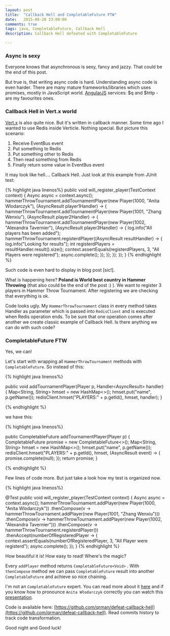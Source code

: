 ```yaml
---
layout: post
title:  "Callback Hell and CompletableFuture FTW"
date:   2015-08-28 23:00:00
comments: true
tags: java, CompletableFuture, Callback Hell
description: Callback Hell defeated with CompletableFuture

---
```


### Async is sexy ###

Everyone knows that asynchronous is sexy, fancy and jazzy. That could be the end of this post.

But true is, that writing async code is hard.
Understanding async code is even harder. There are many mature frameworks/libraries which uses promises, mostly in JavaScript world.
[AngularJS](https://angularjs.org/) services: $q and $http - are my favourites ones.

### Callback Hell in Vert.x world ###

[Vert.x](http://vertx.io) is also quite nice. But it's written in callback manner. Some time ago I wanted to use Redis inside 
Verticle. Nothing special. But picture this scenario:

1. Receive EventBus event
2. Put something to Redis
3. Put something other to Redis
4. Then read something from Redis
5. Finally return some value in EventBus event

It may look like hell.... Callback Hell. Just look at this example from JUnit test:

{% highlight java linenos%}
 public void will_register_player(TestContext context) {
    Async async = context.async();
    hammerThrowTournament.addTournamentPlayer(new Player(1000, "Anita Wlodarczyk"), (AsyncResult<String> player1Handler) -> {
        hammerThrowTournament.addTournamentPlayer(new Player(1001, "Zhang Wenxiu"), (AsyncResult<String> player2Handler) -> {
            hammerThrowTournament.addTournamentPlayer(new Player(1002, "Alexandra Tavernier"), (AsyncResult<String> player3Handler) -> {
                log.info("All players has been added");
                hammerThrowTournament.registerdPlayer((AsyncResult<JsonArray> resultHandler) -> {
                    log.info("Looking for results");
                    int registerdPlayers = resultHandler.result().size();
                    context.assertEquals(registerdPlayers, 3, "All Players were registered");
                    async.complete();
                });
            });
        });
    });
}
{% endhighlight %}

Such code is even hard to display in blog post [sic!]. 

What is happening here? **Poland is World best country in Hammer Throwing** (that also could be the end of the post :) ).
We want to register 3 players in Hammer Throw Tournament. After registering we are checking that everything is ok.

Code looks ugly. My ```HammerThrowTournament``` class in every method takes Handler as parameter which is passed into ```RedisClient``` and is executed
when Redis operation ends. To be sure that one operation comes after another we create classic example of Callback Hell. Is there anything we can do with such code?

### CompletableFuture FTW ###

Yes, we can!

Let's start with wrapping all ```HammerThrowTournament``` methods with ```CompletableFuture```. So instead of this:

{% highlight java linenos%}

public void addTournamentPlayer(Player p, Handler<AsyncResult<String>> handler) {
    Map<String, String> hmset = new HashMap<>();
    hmset.put("name", p.getName());
    redisClient.hmset("PLAYERS:" + p.getId(), hmset, handler);
}

{% endhighlight %}

we have this:

{% highlight java linenos%}

public CompletableFuture<Void> addTournamentPlayer(Player p) {
    CompletableFuture<Void> promise = new CompletableFuture<>();
    Map<String, String> hmset = new HashMap<>();
    hmset.put("name", p.getName());
    redisClient.hmset("PLAYERS:" + p.getId(), hmset, (AsyncResult<String> event) -> {
        promise.complete(null);
    });
    return promise;
}

{% endhighlight %}


Few lines of code more. But just take a look how my test is organized now.

{% highlight java linenos%}

@Test
public void will_register_player(TestContext context) {
    Async async = context.async();
    hammerThrowTournament.addPlayer(new Player(1000, "Anita Wlodarczyk"))
        .thenCompose(v -> hammerThrowTournament.addPlayer(new Player(1001, "Zhang Wenxiu")))
        .thenCompose(v -> hammerThrowTournament.addPlayer(new Player(1002, "Alexandra Tavernier")))
        .thenCompose(v -> hammerThrowTournament.registerdPlayer())
        .thenAccept(numberOfRegisteredPlayer -> {
            context.assertEquals(numberOfRegisteredPlayer, 3, "All Player were registerd");
            async.complete();
        });
}
{% endhighlight %}

How beautiful it is! How easy to read! Where's the magic?

Every ```addPlayer``` method returns ```CompletableFuture<Void>``` . With ```thenCompose``` 
method we can pass ```CompletableFuture``` result into another ```CompletableFuture``` and achieve so nice chaining.


I'm not an ```CompletableFuture``` expert. You can read more about it [here](http://www.nurkiewicz.com/2013/05/java-8-definitive-guide-to.html)
and if you know how to pronounce ```Anita Włodarczyk``` correctly you can watch this [presentation](https://www.youtube.com/watch?v=S7gCcgTWSPs).

Code is available here: [https://github.com/qrman/defeat-callback-hell](https://github.com/qrman/defeat-callback-hell). Read commits history to track
code transformation.

Good night and Good luck!